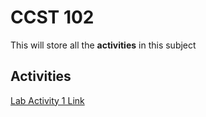 # CCST 102

This will store all the **activities** in this subject


## **Activities**

[Lab Activity 1 Link](https://www.youtube.com/watch?v=dQw4w9WgXcQ)
